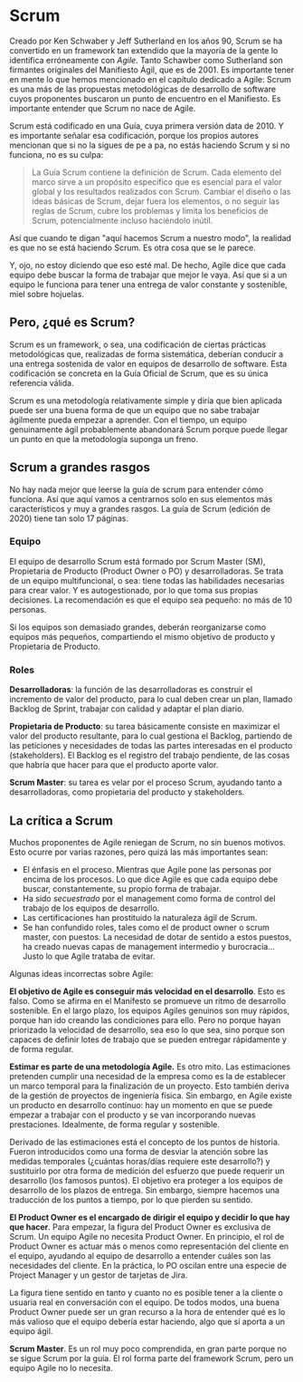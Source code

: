 # Scrum

Creado por Ken Schwaber y Jeff Sutherland en los años 90, Scrum se ha convertido en un framework tan extendido que la mayoría de la gente lo identifica erróneamente con _Agile_. Tanto Schawber como Sutherland son firmantes originales del Manifiesto Ágil, que es de 2001. Es importante tener en mente lo que hemos mencionado en el capítulo dedicado a Agile: Scrum es una más de las propuestas metodológicas de desarrollo de software cuyos proponentes buscaron un punto de encuentro en el Manifiesto. Es importante entender que Scrum no nace de Agile.

Scrum está codificado en una Guía, cuya primera versión data de 2010. Y es importante señalar esa codificación, porque los propios autores mencionan que si no la sigues de pe a pa, no estás haciendo Scrum y si no funciona, no es su culpa:

> La Guía Scrum contiene la definición de Scrum. Cada elemento del marco sirve a un propósito específico que es esencial para el valor global y los resultados realizados con Scrum. Cambiar el diseño o las ideas básicas de Scrum, dejar fuera los elementos, o no seguir las reglas de Scrum, cubre los problemas y limita los beneficios de Scrum, potencialmente incluso haciéndolo inútil.

Así que cuando te digan "aquí hacemos Scrum a nuestro modo", la realidad es que no se está haciendo Scrum. Es otra cosa que se le parece.

Y, ojo, no estoy diciendo que eso esté mal. De hecho, Agile dice que cada equipo debe buscar la forma de trabajar que mejor le vaya. Así que si a un equipo le funciona para tener una entrega de valor constante y sostenible, miel sobre hojuelas.

## Pero, ¿qué es Scrum?

Scrum es un framework, o sea, una codificación de ciertas prácticas metodológicas que, realizadas de forma sistemática, deberían conducir a una entrega sostenida de valor en equipos de desarrollo de software. Esta codificación se concreta en la Guía Oficial de Scrum, que es su única referencia válida.

Scrum es una metodología relativamente simple y diría que bien aplicada puede ser una buena forma de que un equipo que no sabe trabajar ágilmente pueda empezar a aprender. Con el tiempo, un equipo genuinamente ágil probablemente abandonará Scrum porque puede llegar un punto en que la metodología suponga un freno.

## Scrum a grandes rasgos

No hay nada mejor que leerse la guía de scrum para entender cómo funciona. Así que aquí vamos a centrarnos solo en sus elementos más característicos y muy a grandes rasgos. La guía de Scrum (edición de 2020) tiene tan solo 17 páginas.

### Equipo

El equipo de desarrollo Scrum está formado por Scrum Master (SM), Propietaria de Producto (Product Owner o PO) y desarrolladoras. Se trata de un equipo multifuncional, o sea: tiene todas las habilidades necesarias para crear valor. Y es autogestionado, por lo que toma sus propias decisiones. La recomendación es que el equipo sea pequeño: no más de 10 personas.

Si los equipos son demasiado grandes, deberán reorganizarse como equipos más pequeños, compartiendo el mismo objetivo de producto y Propietaria de Producto.

### Roles

**Desarrolladoras**: la función de las desarrolladoras es construir el incremento de valor del producto, para lo cual deben crear un plan, llamado Backlog de Sprint, trabajar con calidad y adaptar el plan diario.

**Propietaria de Producto**: su tarea básicamente consiste en maximizar el valor del producto resultante, para lo cual gestiona el Backlog, partiendo de las peticiones y necesidades de todas las partes interesadas en el producto (stakeholders). El Backlog es el registro del trabajo pendiente, de las cosas que habría que hacer para que el producto aporte valor.

**Scrum Master**: su tarea es velar por el proceso Scrum, ayudando tanto a desarrolladoras, como propietaria del producto y stakeholders.

## La crítica a Scrum

Muchos proponentes de Agile reniegan de Scrum, no sin buenos motivos. Esto ocurre por varias razones, pero quizá las más importantes sean:

* El énfasis en el proceso. Mientras que Agile pone las personas por encima de los procesos. Lo que dice Agile es que cada equipo debe buscar, constantemente, su propio forma de trabajar.
* Ha sido _secuestrado_ por el management como forma de control del trabajo de los equipos de desarrollo.
* Las certificaciones han prostituido la naturaleza ágil de Scrum.
* Se han confundido roles, tales como el de product owner o scrum master, con puestos. La necesidad de dotar de sentido a estos puestos, ha creado nuevas capas de management intermedio y burocracia... Justo lo que Agile trataba de evitar.






Algunas ideas incorrectas sobre Agile:

**El objetivo de Agile es conseguir más velocidad en el desarrollo**. Esto es falso. Como se afirma en el Manifesto se promueve un ritmo de desarrollo sostenible. En el largo plazo, los equipos Agiles genuinos son muy rápidos, porque han ido creando las condiciones para ello. Pero no porque hayan priorizado la velocidad de desarrollo, sea eso lo que sea, sino porque son capaces de definir lotes de trabajo que se pueden entregar rápidamente y de forma regular.

**Estimar es parte de una metodología Agile.** Es otro mito. Las estimaciones pretenden cumplir una necesidad de la empresa como es la de establecer un marco temporal para la finalización de un proyecto. Esto también deriva de la gestión de proyectos de ingeniería física. Sin embargo, en Agile existe un producto en desarrollo contínuo: hay un momento en que se puede empezar a trabajar con el producto y se van incorporando nuevas prestaciones. Idealmente, de forma regular y sostenible.

Derivado de las estimaciones está el concepto de los puntos de historia. Fueron introducidos como una forma de desviar la atención sobre las medidas temporales (¿cuántas horas/días requiere este desarrollo?) y sustituirlo por otra forma de medición del esfuerzo que puede requerir un desarrollo (los famosos puntos). El objetivo era proteger a los equipos de desarrollo de los plazos de entrega. Sin embargo, siempre hacemos una traducción de los puntos a tiempo, por lo que pierden su sentido.

**El Product Owner es el encargado de dirigir el equipo y decidir lo que hay que hacer**. Para empezar, la figura del Product Owner es exclusiva de Scrum. Un equipo Agile no necesita Product Owner. En principio, el rol de Product Owner es actuar más o menos como representación del cliente en el equipo, ayudando al equipo de desarrollo a entender cuáles son las necesidades del cliente. En la práctica, lo PO oscilan entre una especie de Project Manager y un gestor de tarjetas de Jira.

La figura tiene sentido en tanto y cuanto no es posible tener a la cliente o usuaria real en conversación con el equipo. De todos modos, una buena Product Owner puede ser un gran recurso a la hora de entender qué es lo más valioso que el equipo debería estar haciendo, algo que sí aporta a un equipo ágil.

**Scrum Master**. Es un rol muy poco comprendida, en gran parte porque no se sigue Scrum por la guía. El rol forma parte del framework Scrum, pero un equipo Agile no lo necesita. 

